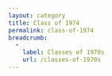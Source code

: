 ```yaml
---
layout: category
title: Class of 1974
permalink: class-of-1974
breadcrumb:
  -
    label: Classes of 1970s
    url: /classes-of-1970s
---
```

